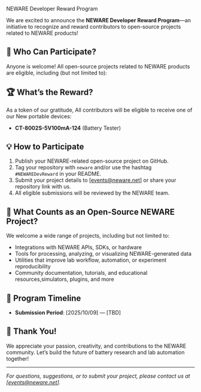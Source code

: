  NEWARE Developer Reward Program

We are excited to announce the **NEWARE Developer Reward Program**—an initiative to recognize and reward contributors to open-source projects related to NEWARE products!

## 🎉 Who Can Participate?
Anyone is welcome! All open-source projects related to NEWARE products are eligible, including (but not limited to):

## 🏆 What’s the Reward?
As a token of our gratitude, All contributors will be eligible to receive one of our New portable devices:
- **CT-8002S-5V100mA-124** (Battery Tester)
  

## 💡 How to Participate
1. Publish your NEWARE-related open-source project on GitHub.
2. Tag your repository with `neware` and/or use the hashtag `#NEWAREDevReward` in your README.
3. Submit your project details to [events@neware.net] or share your repository link with us.
4. All eligible submissions will be reviewed by the NEWARE team.

## 🤝 What Counts as an Open-Source NEWARE Project?
We welcome a wide range of projects, including but not limited to:
- Integrations with NEWARE APIs, SDKs, or hardware
- Tools for processing, analyzing, or visualizing NEWARE-generated data
- Utilities that improve lab workflow, automation, or experiment reproducibility
- Community documentation, tutorials, and educational resources,simulators, plugins, and more

## 📅 Program Timeline
- **Submission Period**: [2025/10/09] — [TBD]

## 🙏 Thank You!
We appreciate your passion, creativity, and contributions to the NEWARE community. Let’s build the future of battery research and lab automation together!

---

*For questions, suggestions, or to submit your project, please contact us at [events@neware.net].*
